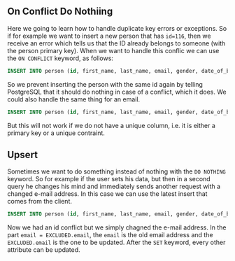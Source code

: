 ## On Conflict Do Nothiing ##
Here we going to learn how to handle duplicate key errors or exceptions. So if for example we want to insert a new person that has `id=116`, then we receive an error which tells us that the ID already belongs to someone (with the person primary key). When we want to handle this conflic we can use the `ON CONFLICT` keyword, as follows:

```sql
INSERT INTO person (id, first_name, last_name, email, gender, date_of_birth, country_of_birth) VALUES (116, 'Leda', 'Mariot', 'lmarjot37@icio.us', 'Female', '2023-01-05', 'China') ON CONFLICT (id) DO NOTHING;
```

So we prevent inserting the person with the same id again by telling PostgreSQL that it should do nothing in case of a conflict, which it does. We could also handle the same thing for an email.

```sql
INSERT INTO person (id, first_name, last_name, email, gender, date_of_birth, country_of_birth) VALUES (116, 'Leda', 'Mariot', 'lmarjot37@icio.us', 'Female', '2023-01-05', 'China') ON CONFLICT (email) DO NOTHING;
```

But this will not work if we do not have a unique column, i.e. it is either a primary key or a unique contraint. 

## Upsert ##
Sometimes we want to do something instead of nothing with the `DO NOTHING` keyword. So for example if the user sets his data, but then in a second query he changes his mind and immediately sends another request with a changed e-mail address. In this case we can use the latest insert that comes from the client. 

```sql
INSERT INTO person (id, first_name, last_name, email, gender, date_of_birth, country_of_birth) VALUES (116, 'Leda', 'Mariot', 'lmarjot@gmail.cn', 'Female', '2023-01-05', 'China') ON CONFLICT (id) DO UPDATE SET email = EXCLUDED.email;
```

Now we had an id conflict but we simply chagned the e-mail address. In the part `email = EXCLUDED.email`, the `email` is the old email address and the `EXCLUDED.email` is the one to be updated. After the `SET` keyword, every other attribute can be updated.
